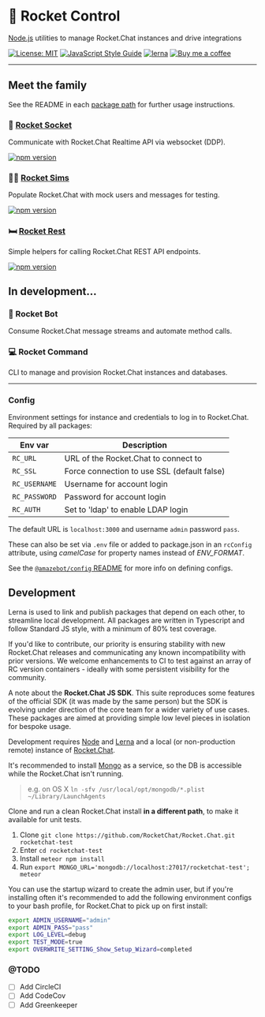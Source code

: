 [lerna]: https://lernajs.io/
[node]: https://nodejs.org/
[yarn]: https://yarnpkg.com/
[rc]: https://rocket.chat/
[mongo]: https://www.mongodb.com/
[socket]: https://github.com/Amazebot/rocket-control/tree/master/packages/socket
[rest]: https://github.com/Amazebot/rocket-control/tree/master/packages/rest
[sims]: https://github.com/Amazebot/rocket-control/tree/master/packages/sims
[packages]: https://github.com/Amazebot/rocket-control/tree/master/packages
[config]: https://github.com/Amazebot/util/tree/master/packages/config

# 🚀 Rocket Control
[Node.js][node] utilities to manage Rocket.Chat instances and drive integrations

<!-- [![CircleCI](https://circleci.com/gh/Amazebot/rocket-control/tree/master.svg?style=shield)](https://circleci.com/gh/Amazebot/rocket-control/tree/master) -->
<!-- [![codecov](https://codecov.io/gh/Amazebot/rocket-control/branch/master/graph/badge.svg)](https://codecov.io/gh/Amazebot/rocket-control/branch/master) -->

[![License: MIT](https://img.shields.io/badge/License-MIT-yellow.svg)](https://opensource.org/licenses/MIT)
[![JavaScript Style Guide](https://img.shields.io/badge/code_style-standard-brightgreen.svg)](https://standardjs.com)
[![lerna](https://img.shields.io/badge/maintained%20with-lerna-cc00ff.svg)](https://lernajs.io/)
[![Buy me a coffee](https://img.shields.io/badge/buy%20me%20a%20coffee-☕-yellow.svg)](https://www.buymeacoffee.com/UezGWCarA)

---

## Meet the family

See the README in each [package path][packages] for further usage instructions.

### 🔌 [Rocket Socket][socket]
Communicate with Rocket.Chat Realtime API via websocket (DDP).

[![npm version](https://badge.fury.io/js/%40amazebot%2Frocket-socket.svg)](https://badge.fury.io/js/%40amazebot%2Frocket-socket)

### 👨‍🎤 [Rocket Sims][sims]
Populate Rocket.Chat with mock users and messages for testing.

[![npm version](https://badge.fury.io/js/%40amazebot%2Frocket-sims.svg)](https://badge.fury.io/js/%40amazebot%2Frocket-sims)

### 🛏️ [Rocket Rest][rest]
Simple helpers for calling Rocket.Chat REST API endpoints.

[![npm version](https://badge.fury.io/js/%40amazebot%2Frocket-rest.svg)](https://badge.fury.io/js/%40amazebot%2Frocket-rest)

## In development...

### 🤖 Rocket Bot
Consume Rocket.Chat message streams and automate method calls.

### 💻 Rocket Command
CLI to manage and provision Rocket.Chat instances and databases.

---

### Config

Environment settings for instance and credentials to log in to Rocket.Chat.
Required by all packages:

| Env var                | Description                                         |
| ---------------------- | ----------------------------------------------------|
| `RC_URL`               | URL of the Rocket.Chat to connect to                |
| `RC_SSL`               | Force connection to use SSL (default false)         |
| `RC_USERNAME`          | Username for account login                          |
| `RC_PASSWORD`          | Password for account login                          |
| `RC_AUTH`              | Set to 'ldap' to enable LDAP login                  |

The default URL is `localhost:3000` and username `admin` password `pass`.

These can also be set via `.env` file or added to package.json in an `rcConfig`
attribute, using *camelCase* for property names instead of *ENV_FORMAT*.

See the [`@amazebot/config` README][config] for more info on defining configs.

## Development

Lerna is used to link and publish packages that depend on each other, to streamline local development. All packages are written in Typescript and follow Standard JS style, with a minimum of 80% test coverage.

If you'd like to contribute, our priority is ensuring stability with new Rocket.Chat releases and communicating any known incompatibility with prior versions. We welcome enhancements to CI to test against an array of RC version containers - ideally with some persistent visibility for the community.

A note about the **Rocket.Chat JS SDK**. This suite reproduces some features of the official SDK (it was made by the same person) but the SDK is evolving under direction of the core team for a wider variety of use cases. These packages are aimed at providing simple low level pieces in isolation for bespoke usage.

Development requires [Node][node] and [Lerna][lerna] and a local (or non-production remote) instance of [Rocket.Chat][rc].

It's recommended to install [Mongo][mongo] as a service, so the DB is accessible while the Rocket.Chat isn't running.
> e.g. on OS X `ln -sfv /usr/local/opt/mongodb/*.plist ~/Library/LaunchAgents`

Clone and run a clean Rocket.Chat install **in a different path**, to make it available for unit tests.
1. Clone    `git clone https://github.com/RocketChat/Rocket.Chat.git rocketchat-test`
2. Enter    `cd rocketchat-test`
3. Install  `meteor npm install`
4. Run      `export MONGO_URL='mongodb://localhost:27017/rocketchat-test'; meteor`

You can use the startup wizard to create the admin user, but if you're installing often it's recommended to add the following environment configs to your bash profile, for Rocket.Chat to pick up on first install:

```sh
export ADMIN_USERNAME="admin"
export ADMIN_PASS="pass"
export LOG_LEVEL=debug
export TEST_MODE=true
export OVERWRITE_SETTING_Show_Setup_Wizard=completed
```

### @TODO

- [ ] Add CircleCI
- [ ] Add CodeCov
- [ ] Add Greenkeeper

